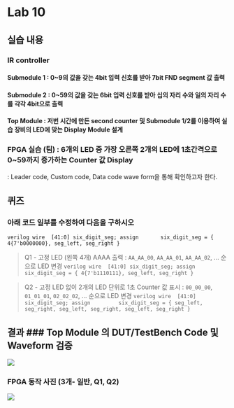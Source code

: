 # Lab 10
## 실습 내용
### **IR controller**
#### **Submodule 1** : 0~9의 값을 갖는 4bit 입력 신호를 받아 7bit FND  segment  값 출력
#### **Submodule 2** : 0~59의 값을 갖는 6bit 입력 신호를 받아 십의 자리 수와 일의 자리 수를 각각 4bit으로 출력
#### **Top Module** : 저번 시간에 만든 second counter  및 Submodule 1/2를 이용하여 실습 장비의 LED에 맞는 Display Module 설계
### FPGA 실습 (팀) : 6개의 LED 중 가장 오른쪽 2개의 LED에 1초간격으로 0~59까지 증가하는 Counter 값 Display
: Leader code, Custom code, Data code  wave form을 통해 확인하고자 한다. 

## 퀴즈 
### 아래 코드 일부를 수정하여 다음을 구하시오
```verilog wire  [41:0] six_digit_seg; assign       six_digit_seg = { 4{7'b0000000}, seg_left, seg_right } ``` 
 > Q1 - 고정 LED (왼쪽 4개) AAAA 출력 : `AA_AA_00`, `AA_AA_01`, `AA_AA_02`, … 순으로 LED 변경
 `verilog wire  [41:0] six_digit_seg; assign       six_digit_seg = { 4{7'b1110111}, seg_left, seg_right }`

> Q2 - 고정 LED 없이 2개의 LED 단위로 1초 Counter 값 표시 : `00_00_00`, `01_01_01`, `02_02_02`, … 순으로 LED 변경
`verilog wire  [41:0] six_digit_seg; assign         six_digit_seg = { seg_left, seg_right, seg_left, seg_right, seg_left, seg_right }`
## 결과 ### **Top Module 의 DUT/TestBench Code 및 Waveform 검증**
![](https://github.com/Beakyewon/logic-design/blob/master/practice06/practice06%20wave.PNG)
### **FPGA 동작 사진 (3개- 일반, Q1, Q2)**
![](https://github.com/Beakyewon/logic-design/blob/master/practice06/Quiz.PNG)

<!--stackedit_data:
eyJoaXN0b3J5IjpbLTE0MzA1NDY5MzAsLTExNDIyMjY5MzMsMT
U2MDQwMzQ5OCwtOTY1MDg4MDU3XX0=
-->